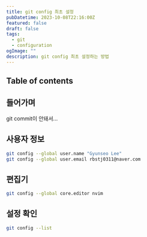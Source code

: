 ```yaml
---
title: git config 최초 설정
pubDatetime: 2023-10-08T22:16:00Z
featured: false
draft: false
tags:
  - git
  - configuration
ogImage: ""
description: git config 최초 설정하는 방법
---
```


## Table of contents

## 들어가며

git commit이 안돼서...

## 사용자 정보

```zsh
git config --global user.name "Gyunseo Lee"
git config --global user.email rbstj0311@naver.com
```

## 편집기

```zsh
git config --global core.editor nvim
```

## 설정 확인

```zsh
git config --list
```
